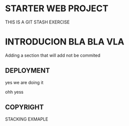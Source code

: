 # STARTER WEB PROJECT

THIS IS A GIT STASH EXERCISE

# INTRODUCION BLA BLA VLA

Adding a section that will add not be commited

## DEPLOYMENT


yes we are doing it

ohh yess


## COPYRIGHT



STACKING EXMAPLE
